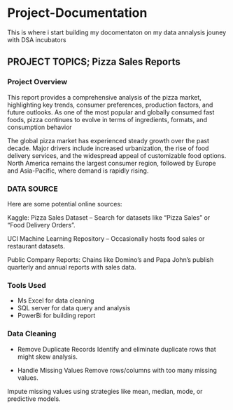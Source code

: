 # Project-Documentation
This is where i start building my docomentaton on my data annalysis jouney with DSA incubators

## PROJECT TOPICS; Pizza Sales Reports

### Project Overview
This report provides a comprehensive analysis of the pizza market, highlighting key trends, consumer preferences, production factors, and future outlooks. As one of the most popular and globally consumed fast foods, pizza continues to evolve in terms of ingredients, formats, and consumption behavior

The global pizza market has experienced steady growth over the past decade. Major drivers include increased urbanization, the rise of food delivery services, and the widespread appeal of customizable food options. North America remains the largest consumer region, followed by Europe and Asia-Pacific, where demand is rapidly rising.

### DATA SOURCE
Here are some potential online sources:

Kaggle: Pizza Sales Dataset – Search for datasets like “Pizza Sales” or “Food Delivery Orders”.

UCI Machine Learning Repository – Occasionally hosts food sales or restaurant datasets.

Public Company Reports: Chains like Domino’s and Papa John’s publish quarterly and annual reports with sales data.

### Tools Used
- Ms Excel for data cleaning
- SQL server for data query and analysis
- PowerBi for building report

### Data Cleaning
- Remove Duplicate Records
Identify and eliminate duplicate rows that might skew analysis.

- Handle Missing Values
Remove rows/columns with too many missing values.

Impute missing values using strategies like mean, median, mode, or predictive models.


